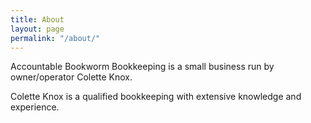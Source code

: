 ```yaml
---
title: About
layout: page
permalink: "/about/"
---
```

Accountable Bookworm Bookkeeping is a small business run by owner/operator Colette Knox.

Colette Knox is a qualified bookkeeping with extensive knowledge and experience.

